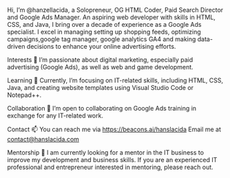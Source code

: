 Hi, I’m @hanzellacida, a Solopreneur, OG HTML Coder, Paid Search Director and Google Ads Manager.
An aspiring web developer with skills in HTML, CSS, and Java, I bring over a decade of experience as a Google Ads specialist. I excel in managing setting up shopping feeds, optimizing campaigns,google tag manager, google analytics GA4 and making data-driven decisions to enhance your online advertising efforts.

Interests
👀 I’m passionate about digital marketing, especially paid advertising (Google Ads), as well as web and game development.

Learning
🌱 Currently, I’m focusing on IT-related skills, including HTML, CSS, Java, and creating website templates using Visual Studio Code or Notepad++.

Collaboration
💞️ I’m open to collaborating on Google Ads training in exchange for any IT-related work.

Contact
📫 You can reach me via https://beacons.ai/hanslacida
Email me at contact@hanslacida.com

Mentorship
👀 I am currently looking for a mentor in the IT business to improve my development and business skills. If you are an experienced IT professional and entrepreneur interested in mentoring, please reach out.
